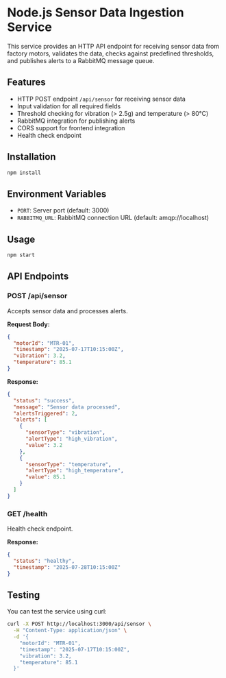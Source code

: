 # Node.js Sensor Data Ingestion Service

This service provides an HTTP API endpoint for receiving sensor data from factory motors, validates the data, checks against predefined thresholds, and publishes alerts to a RabbitMQ message queue.

## Features

- HTTP POST endpoint `/api/sensor` for receiving sensor data
- Input validation for all required fields
- Threshold checking for vibration (> 2.5g) and temperature (> 80°C)
- RabbitMQ integration for publishing alerts
- CORS support for frontend integration
- Health check endpoint

## Installation

```bash
npm install
```

## Environment Variables

- `PORT`: Server port (default: 3000)
- `RABBITMQ_URL`: RabbitMQ connection URL (default: amqp://localhost)

## Usage

```bash
npm start
```

## API Endpoints

### POST /api/sensor

Accepts sensor data and processes alerts.

**Request Body:**
```json
{
  "motorId": "MTR-01",
  "timestamp": "2025-07-17T10:15:00Z",
  "vibration": 3.2,
  "temperature": 85.1
}
```

**Response:**
```json
{
  "status": "success",
  "message": "Sensor data processed",
  "alertsTriggered": 2,
  "alerts": [
    {
      "sensorType": "vibration",
      "alertType": "high_vibration",
      "value": 3.2
    },
    {
      "sensorType": "temperature",
      "alertType": "high_temperature",
      "value": 85.1
    }
  ]
}
```

### GET /health

Health check endpoint.

**Response:**
```json
{
  "status": "healthy",
  "timestamp": "2025-07-28T10:15:00Z"
}
```

## Testing

You can test the service using curl:

```bash
curl -X POST http://localhost:3000/api/sensor \
  -H "Content-Type: application/json" \
  -d '{
    "motorId": "MTR-01",
    "timestamp": "2025-07-17T10:15:00Z",
    "vibration": 3.2,
    "temperature": 85.1
  }'
```

